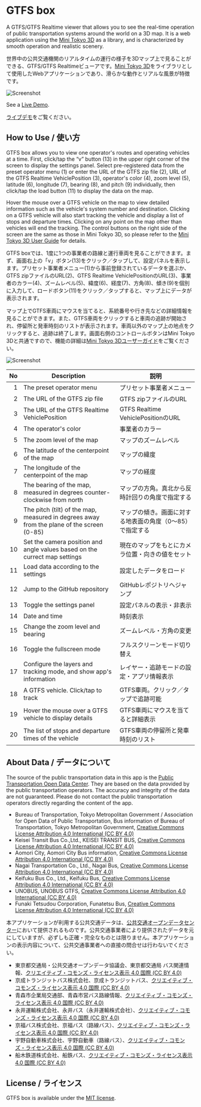 # GTFS box

A GTFS/GTFS Realtime viewer that allows you to see the real-time operation of public transportation systems around the world on a 3D map. It is a web application using the [Mini Tokyo 3D](https://minitokyo3d.com) as a library, and is characterized by smooth operation and realistic scenery.

世界中の公共交通機関のリアルタイムの運行の様子を3Dマップ上で見ることができる、GTFS/GTFS Realtimeビューアです。[Mini Tokyo 3D](https://minitokyo3d.com)をライブラリとして使用したWebアプリケーションであり、滑らかな動作とリアルな風景が特徴です。

![Screenshot](https://nagix.github.io/gtfs-box/screenshot1.jpg)

See a [Live Demo](https://nagix.github.io/gtfs-box).

[ライブデモ](https://nagix.github.io/gtfs-box)をご覧ください。

## How to Use / 使い方

GTFS box allows you to view one operator's routes and operating vehicles at a time. First, click/tap the “v” button (13) in the upper right corner of the screen to display the settings panel. Select pre-registered data from the preset operator menu (1) or enter the URL of the GTFS zip file (2), URL of the GTFS Realtime VehiclePosition (3), operator's color (4), zoom level (5), latitude (6), longitude (7), bearing (8), and pitch (9) individually, then click/tap the load button (11) to display the data on the map.

Hover the mouse over a GTFS vehicle on the map to view detailed information such as the vehicle's system number and destination. Clicking on a GTFS vehicle will also start tracking the vehicle and display a list of stops and departure times. Clicking on any point on the map other than vehicles will end the tracking. The control buttons on the right side of the screen are the same as those in Mini Tokyo 3D, so please refer to the [Mini Tokyo 3D User Guide](https://minitokyo3d.com/docs/master/user-guide/screen-and-operations.html) for details.

GTFS boxでは、1度に1つの事業者の路線と運行車両を見ることができます。まず、画面右上の「v」ボタン(13)をクリック／タップして、設定パネルを表示します。プリセット事業者メニュー(1)から事前登録されているデータを選ぶか、GTFS zipファイルのURL(2)、GTFS Realtime VehiclePositionのURL(3)、事業者のカラー(4)、ズームレベル(5)、緯度(6)、経度(7)、方角(8)、傾き(9)を個別に入力して、ロードボタン(11)をクリック／タップすると、マップ上にデータが表示されます。

マップ上でGTFS車両にマウスを当てると、系統番号や行き先などの詳細情報を見ることができます。また、GTFS車両をクリックすると車両の追跡が開始され、停留所と発車時刻のリストが表示されます。車両以外のマップ上の地点をクリックすると、追跡は終了します。画面右側のコントロールボタンはMini Tokyo 3Dと共通ですので、機能の詳細は[Mini Tokyo 3Dユーザーガイド](https://minitokyo3d.com/docs/master/ja/user-guide/screen-and-operations.html)をご覧ください。

![Screenshot](https://nagix.github.io/gtfs-box/screenshot2.jpg)

No | Description | 説明
-: | -- | --
1 | The preset operator menu | プリセット事業者メニュー
2 | The URL of the GTFS zip file | GTFS zipファイルのURL
3 | The URL of the GTFS Realtime VehiclePosition | GTFS Realtime VehiclePositionのURL
4 | The operator's color | 事業者のカラー
5 | The zoom level of the map | マップのズームレベル
6 | The latitude of the centerpoint of the map | マップの緯度
7 | The longitude of the centerpoint of the map | マップの経度
8 | The bearing of the map, measured in degrees counter-clockwise from north | マップの方角。真北から反時計回りの角度で指定する
9 | The pitch (tilt) of the map, measured in degrees away from the plane of the screen (0-85) | マップの傾き。画面に対する地表面の角度（0〜85）で指定する
10 | Set the camera position and angle values based on the currect map settings | 現在のマップをもとにカメラ位置・向きの値をセット
11 | Load data according to the settings | 設定したデータをロード
12 | Jump to the GitHub repository | GitHubレポジトリへジャンプ
13 | Toggle the settings panel | 設定パネルの表示・非表示
14 | Date and time | 時刻表示
15 | Change the zoom level and bearing | ズームレベル・方角の変更
16 | Toggle the fullscreen mode | フルスクリーンモード切り替え
17 | Configure the layers and tracking mode, and show app's information | レイヤー・追跡モードの設定・アプリ情報表示
18 | A GTFS vehicle. Click/tap to track | GTFS車両。クリック／タップで追跡可能
19 | Hover the mouse over a GTFS vehicle to display details | GTFS車両にマウスを当てると詳細表示
20 | The list of stops and departure times of the vehicle | GTFS車両の停留所と発車時刻のリスト

## About Data / データについて

The source of the public transportation data in this app is the [Public Transportation Open Data Center](https://www.odpt.org). They are based on the data provided by the public transportation operators. The accuracy and integrity of the data are not guaranteed. Please do not contact the public transportation operators directly regarding the content of the app.

- Bureau of Transportation, Tokyo Metropolitan Government / Association for Open Data of Public Transportation, Bus information of Bureau of Transportation, Tokyo Metropolitan Government, [Creative Commons License Attribution 4.0 International (CC BY 4.0)](https://creativecommons.org/licenses/by/4.0/deed.en)
- Keisei Transit Bus Co.,Ltd., KEISEI TRANSIT BUS, [Creative Commons License Attribution 4.0 International (CC BY 4.0)](https://creativecommons.org/licenses/by/4.0/deed.en)
- Aomori City, Aomori City Bus information, [Creative Commons License Attribution 4.0 International (CC BY 4.0)](https://creativecommons.org/licenses/by/4.0/deed.en)
- Nagai Transportation Co., Ltd., Nagai Bus, [Creative Commons License Attribution 4.0 International (CC BY 4.0)](https://creativecommons.org/licenses/by/4.0/deed.en)
- Keifuku Bus Co., Ltd., Keifuku Bus, [Creative Commons License Attribution 4.0 International (CC BY 4.0)](https://creativecommons.org/licenses/by/4.0/deed.en)
- UNOBUS, UNOBUS GTFS, [Creative Commons License Attribution 4.0 International (CC BY 4.0)](https://creativecommons.org/licenses/by/4.0/deed.en)
- Funaki Tetsudou Corporation, Funatetsu Bus, [Creative Commons License Attribution 4.0 International (CC BY 4.0)](https://creativecommons.org/licenses/by/4.0/deed.en)

本アプリケーションが利用する公共交通データは、[公共交通オープンデータセンター](https://www.odpt.org\" )において提供されるものです。公共交通事業者により提供されたデータを元にしていますが、必ずしも正確・完全なものとは限りません。本アプリケーションの表示内容について、公共交通事業者への直接の問合せは行わないでください。

- 東京都交通局・公共交通オープンデータ協議会、東京都交通局 バス関連情報、[クリエイティブ・コモンズ・ライセンス表示 4.0 国際 (CC BY 4.0)](https://creativecommons.org/licenses/by/4.0/deed.ja)
- 京成トランジットバス株式会社、京成トランジットバス、[クリエイティブ・コモンズ・ライセンス表示 4.0 国際 (CC BY 4.0)](https://creativecommons.org/licenses/by/4.0/deed.ja)
- 青森市企業局交通部、青森市営バス路線情報、[クリエイティブ・コモンズ・ライセンス表示 4.0 国際 (CC BY 4.0)](https://creativecommons.org/licenses/by/4.0/deed.ja)
- 永井運輸株式会社、永井バス（永井運輸株式会社）、[クリエイティブ・コモンズ・ライセンス表示 4.0 国際 (CC BY 4.0)](https://creativecommons.org/licenses/by/4.0/deed.ja)
- 京福バス株式会社、京福バス（路線バス）、[クリエイティブ・コモンズ・ライセンス表示 4.0 国際 (CC BY 4.0)](https://creativecommons.org/licenses/by/4.0/deed.ja)
- 宇野自動車株式会社、宇野自動車（路線バス）、[クリエイティブ・コモンズ・ライセンス表示 4.0 国際 (CC BY 4.0)](https://creativecommons.org/licenses/by/4.0/deed.ja)
- 船木鉄道株式会社、船鉄バス、[クリエイティブ・コモンズ・ライセンス表示 4.0 国際 (CC BY 4.0)](https://creativecommons.org/licenses/by/4.0/deed.ja)

## License / ライセンス

GTFS box is available under the [MIT license](https://opensource.org/licenses/MIT).
